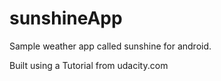 # sunshineApp
Sample weather app called sunshine for android.

Built using a Tutorial from udacity.com
